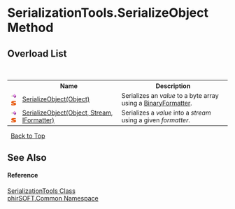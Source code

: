 # SerializationTools.SerializeObject Method 
 


## Overload List
&nbsp;<table><tr><th></th><th>Name</th><th>Description</th></tr><tr><td>![Public method](media/pubmethod.gif "Public method")![Static member](media/static.gif "Static member")</td><td><a href="893c0da4-45a1-4a30-c37e-7537e41e34d5">SerializeObject(Object)</a></td><td>
Serializes an *value* to a byte array using a <a href="http://msdn2.microsoft.com/en-us/library/y50tb888" target="_blank">BinaryFormatter</a>.</td></tr><tr><td>![Public method](media/pubmethod.gif "Public method")![Static member](media/static.gif "Static member")</td><td><a href="52162476-9a8f-1d95-9b84-7acc636ebddb">SerializeObject(Object, Stream, IFormatter)</a></td><td>
Serializes a *value* into a *stream* using a given *formatter*.</td></tr></table>&nbsp;
<a href="#serializationtools.serializeobject-method">Back to Top</a>

## See Also


#### Reference
<a href="07f96595-94d5-7ac8-669d-c7a132fc682e">SerializationTools Class</a><br /><a href="e822f0a1-f524-76ce-c72d-9a62b8c4e673">phirSOFT.Common Namespace</a><br />